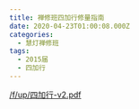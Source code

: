 ```yaml
---
title: 禅修班四加行修量指南
date: 2020-04-23T01:00:08.000Z
categories:
  - 慧灯禅修班
tags:
  - 2015届
  - 四加行
---
```



[/f/up/四加行-v2.pdf](http://huidengchanxiu.net/hdv/f/up/四加行-v2.pdf)